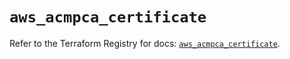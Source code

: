 # `aws_acmpca_certificate`

Refer to the Terraform Registry for docs: [`aws_acmpca_certificate`](https://registry.terraform.io/providers/hashicorp/aws/5.65.0/docs/resources/acmpca_certificate).
